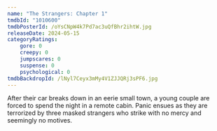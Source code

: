 ```yaml
---
name: "The Strangers: Chapter 1"
tmdbId: "1010600"
tmdbPosterId: /oYsCNpW4k7Pd7ac3uQfBhr2ihtW.jpg
releaseDate: 2024-05-15
categoryRatings:
    gore: 0
    creepy: 0
    jumpscares: 0
    suspense: 0
    psychological: 0
tmdbBackdropId: /lNyl7Ceyx3mMy4V1ZJJQRj3sPF6.jpg
---
```

After their car breaks down in an eerie small town, a young couple are forced to spend the night in a remote cabin. Panic ensues as they are terrorized by three masked strangers who strike with no mercy and seemingly no motives.
